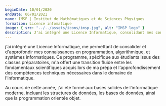```yaml
---
beginDate: 10/01/2020
endDate: 06/01/2021
name: IMSP | Institut de Mathématiques et de Sciences Physiques
formation: Licence infomatique
image: { src: "../../assets/icons/imsp.jpg", alt: "IMSP logo" }
description: J'ai intégré une Licence Informatique, consolidant mes connaissances en programmation, algorithmique et systèmes informatiques, avec une formation approfondie sur les structures de données, les bases de données et la programmation orientée objet
---
```


j'ai intégré une Licence Informatique, me permettant de consolider et d'approfondir mes connaissances en programmation, algorithmique, et systèmes informatiques. Ce programme, spécifique aux étudiants issus des classes préparatoires, m'a offert une transition fluide entre les fondamentaux scientifiques acquis lors de ma prépa et l'approfondissement des compétences techniques nécessaires dans le domaine de l'informatique.

Au cours de cette année, j'ai été formé aux bases solides de l'informatique moderne, incluant les structures de données, les bases de données, ainsi que la programmation orientée objet.
